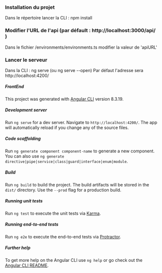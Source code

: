 ### Installation du projet

Dans le répertoire lancer la CLI : npm install

### Modifier l'URL de l'api (par défault : http://localhost:3000/api/ )

Dans le fichier /environments/environments.ts modifier la valeur de 'apiURL'

### Lancer le serveur

Dans la CLI : ng serve (ou ng serve --open)
Par défaut l'adresse sera http://localhost:4200/

##### FrontEnd

This project was generated with [Angular CLI](https://github.com/angular/angular-cli) version 8.3.19.

##### Development server

Run `ng serve` for a dev server. Navigate to `http://localhost:4200/`. The app will automatically reload if you change any of the source files.

##### Code scaffolding

Run `ng generate component component-name` to generate a new component. You can also use `ng generate directive|pipe|service|class|guard|interface|enum|module`.

##### Build

Run `ng build` to build the project. The build artifacts will be stored in the `dist/` directory. Use the `--prod` flag for a production build.

##### Running unit tests

Run `ng test` to execute the unit tests via [Karma](https://karma-runner.github.io).

##### Running end-to-end tests

Run `ng e2e` to execute the end-to-end tests via [Protractor](http://www.protractortest.org/).

##### Further help

To get more help on the Angular CLI use `ng help` or go check out the [Angular CLI README](https://github.com/angular/angular-cli/blob/master/README.md).
